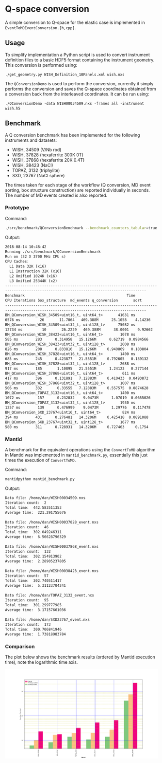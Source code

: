 # Q-space conversion

A simple conversion to Q-space for the elastic case is implemented in
`EventToMDEventConversion.[h,cpp]`.

## Usage

To simplify implementation a Python script is used to convert instrument
definition files to a basic HDF5 format containing the instrument geometry. This
conversion is performed using:
```
./get_geometry.py WISH_Definition_10Panels.xml wish.nxs
```

The `QConversionDemo` is used to perform the conversion, currently it simply
performs the conversion and saves the Q-space coordinates obtained from a
conversion back from the interleaved coordinates. It can be run using:
```
./QConversionDemo -data WISH00034509.nxs -frames all -instrument wish.h5
```

## Benchmark

A Q conversion benchmark has been implemented for the following instruments and
datasets:

- WISH, 34509 (V/Nb rod)
- WISH, 37828 (hexaferrite 300K 0T)
- WISH, 37868 (hexaferrite 20K 0.4T)
- WISH, 38423 (NaCl)
- TOPAZ, 3132 (triphylite)
- SXD, 23767 (NaCl sphere)

The times taken for each stage of the workflow (Q conversion, MD event sorting,
box structure construction) are reported individually in seconds. The number of
MD events created is also reported.

### Prototype

Command:
```bash
./src/benchmark/QConversionBenchmark --benchmark_counters_tabular=true --benchmark_min_time=120
```

Output:
```
2018-08-14 10:48:42
Running ./src/benchmark/QConversionBenchmark
Run on (32 X 3700 MHz CPU s)
CPU Caches:
  L1 Data 32K (x16)
  L1 Instruction 32K (x16)
  L2 Unified 1024K (x16)
  L3 Unified 25344K (x2)
---------------------------------------------------------------------------------------------------------------------------------------
Benchmark                                               Time           CPU Iterations box_structure  md_events q_conversion       sort
---------------------------------------------------------------------------------------------------------------------------------------
BM_QConversion_WISH_34509<uint16_t, uint64_t>       41631 ms       6576 ms         26       11.7064   469.388M      25.1058    4.14236
BM_QConversion_WISH_34509<uint32_t, uint128_t>      75082 ms      12734 ms         10       26.2229   469.388M      38.0001    9.92662
BM_QConversion_WISH_38423<uint16_t, uint64_t>        1078 ms        585 ms        283      0.314958   15.1266M      0.62719  0.0984566
BM_QConversion_WISH_38423<uint32_t, uint128_t>       2008 ms        826 ms        208      0.833816   15.1266M     0.940869   0.183804
BM_QConversion_WISH_37828<uint16_t, uint64_t>        1400 ms        685 ms        245      0.423877   21.5551M     0.792605   0.139132
BM_QConversion_WISH_37828<uint32_t, uint128_t>       2688 ms        917 ms        185       1.10895   21.5551M      1.24123   0.277144
BM_QConversion_WISH_37868<uint16_t, uint64_t>         611 ms        417 ms        396      0.131891   7.12883M     0.410433  0.0493872
BM_QConversion_WISH_37868<uint32_t, uint128_t>       1007 ms        506 ms        332       0.33555   7.12883M     0.557575  0.0874628
BM_QConversion_TOPAZ_3132<uint16_t, uint64_t>        1400 ms       1072 ms        157      0.232032    9.0473M      1.07019  0.0655026
BM_QConversion_TOPAZ_3132<uint32_t, uint128_t>       1930 ms       1257 ms        139      0.476999    9.0473M      1.29776   0.117478
BM_QConversion_SXD_23767<uint16_t, uint64_t>          824 ms        394 ms        431      0.276481   14.3206M     0.425418  0.0891088
BM_QConversion_SXD_23767<uint32_t, uint128_t>        1677 ms        580 ms        311      0.728931   14.3206M     0.727463     0.1754
```

### Mantid

A benchmark for the equivalent operations using the `ConvertToMD` algorithm in
Mantid was implemented in `mantid_benchmark.py`, essentially this just times the
execution of `ConvertToMD`.

Command:
```bash
mantidpython mantid_benchmark.py
```

Output:
```
Data file: /home/dan/WISH00034509.nxs
Iteration count:  2
Total time:  442.583511353
Average time:  221.291755676

Data file: /home/dan/WISH00037828_event.nxs
Iteration count:  46
Total time:  302.049246311
Average time:  6.56628796329

Data file: /home/dan/WISH00037868_event.nxs
Iteration count:  132
Total time:  302.154913902
Average time:  2.28905237805

Data file: /home/dan/WISH00038423_event.nxs
Iteration count:  57
Total time:  302.740511417
Average time:  5.31123704241

Data file: /home/dan/TOPAZ_3132_event.nxs
Iteration count:  95
Total time:  301.299777985
Average time:  3.17157661036

Data file: /home/dan/SXD23767_event.nxs
Iteration count:  173
Total time:  300.706841946
Average time:  1.73818983784
```

### Comparison

The plot below shows the benchmark results (ordered by Mantid execution time),
note the logarithmic time axis.

![Benchmark Results](./benchmark_results.png)
